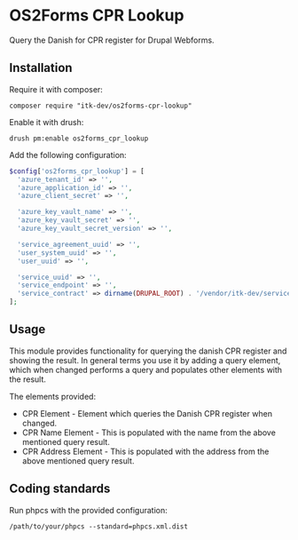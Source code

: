 # OS2Forms CPR Lookup

Query the Danish for CPR register for Drupal Webforms.

## Installation

Require it with composer:
```shell
composer require "itk-dev/os2forms-cpr-lookup"
```

Enable it with drush:
```shell
drush pm:enable os2forms_cpr_lookup
```

Add the following configuration:

```php
$config['os2forms_cpr_lookup'] = [
  'azure_tenant_id' => '',
  'azure_application_id' => '',
  'azure_client_secret' => '',

  'azure_key_vault_name' => '',
  'azure_key_vault_secret' => '',
  'azure_key_vault_secret_version' => '',

  'service_agreement_uuid' => '',
  'user_system_uuid' => '',
  'user_uuid' => '',

  'service_uuid' => '',
  'service_endpoint' => '',
  'service_contract' => dirname(DRUPAL_ROOT) . '/vendor/itk-dev/serviceplatformen/resources/person-base-data-extended-service-contract/wsdl/context/PersonBaseDataExtendedService.wsdl',
];
```

## Usage

This module provides functionality for querying the danish CPR register and showing the result.
In general terms you use it by adding a query element, which when changed performs a query and
populates other elements with the result.

The elements provided:

* CPR Element - Element which queries the Danish CPR register when changed.
* CPR Name Element - This is populated with the name from the above mentioned query result.
* CPR Address Element - This is populated with the address from the above mentioned query result.

## Coding standards

Run phpcs with the provided configuration:

```shell
/path/to/your/phpcs --standard=phpcs.xml.dist
```
